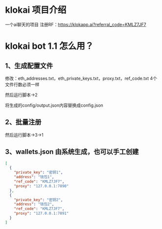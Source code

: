 # klokai 项目介绍
一个ai聊天的项目
注册RF：https://klokapp.ai?referral_code=KMLZ7JF7


# klokai bot 1.1 怎么用？
## 1、生成配置文件

修改：eth_addresses.txt，eth_private_keys.txt，proxy.txt，ref_code.txt 4个文件行数必须一样

然后运行脚本->2

将生成的config/output.json内容替换成config.json

## 2、批量注册
然后运行脚本->3->1

## 3、wallets.json 由系统生成，也可以手工创建
```json
[
  {
    "private_key": "密钥1",
    "address": "钱包1",
    "ref_code": "KMLZ7JF7",
    "proxy": "127.0.0.1:7890"
  },
  {
    "private_key": "密钥2",
    "address": "钱包2",
    "ref_code": "KMLZ7JF7",
    "proxy": "127.0.0.1:7891"
  }
]
```

